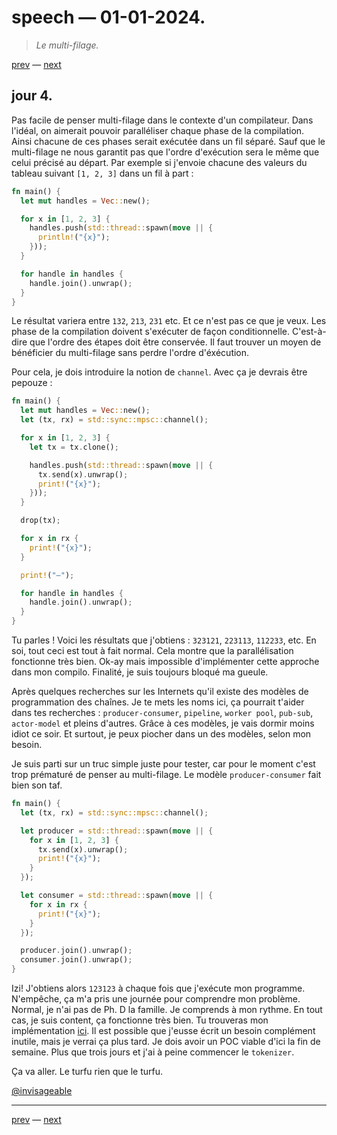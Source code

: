 # speech — 01-01-2024.

> *Le multi-filage.*

[prev](speech-31-07-2024.md) — [next](speech-29-07-2024.md)

## jour 4.

Pas facile de penser multi-filage dans le contexte d'un compilateur. Dans l'idéal, on aimerait pouvoir paralléliser chaque phase de la compilation. Ainsi chacune de ces phases serait exécutée dans un fil séparé. Sauf que le multi-filage ne nous garantit pas que l'ordre d'exécution sera le même que celui précisé au départ. Par exemple si j'envoie chacune des valeurs du tableau suivant `[1, 2, 3]` dans un fil à part :    

```rs
fn main() {
  let mut handles = Vec::new();

  for x in [1, 2, 3] {
    handles.push(std::thread::spawn(move || {
      println!("{x}");
    }));
  }

  for handle in handles {
    handle.join().unwrap();
  }
}
```

Le résultat variera entre `132`, `213`, `231` etc. Et ce n'est pas ce que je veux. Les phase de la compilation doivent s'exécuter de façon conditionnelle. C'est-à-dire que l'ordre des étapes doit être conservée. Il faut trouver un moyen de bénéficier du multi-filage sans perdre l'ordre d'éxécution.

Pour cela, je dois introduire la notion de `channel`. Avec ça je devrais être pepouze :

```rs
fn main() {
  let mut handles = Vec::new();
  let (tx, rx) = std::sync::mpsc::channel();

  for x in [1, 2, 3] {
    let tx = tx.clone();

    handles.push(std::thread::spawn(move || {
      tx.send(x).unwrap();
      print!("{x}");
    }));
  }

  drop(tx);

  for x in rx {
    print!("{x}");
  }

  print!("—");

  for handle in handles {
    handle.join().unwrap();
  }
}
```

Tu parles ! Voici les résultats que j'obtiens : `323121`, `223113`, `112233`, etc. En soi, tout ceci est tout à fait normal. Cela montre que la parallélisation fonctionne très bien. Ok-ay mais impossible d'implémenter cette approche dans mon compilo. Finalité, je suis toujours bloqué ma gueule.   

Après quelques recherches sur les Internets qu'il existe des modèles de programmation des chaînes. Je te mets les noms ici, ça pourrait t'aider dans tes recherches : `producer-consumer`, `pipeline`, `worker pool`, `pub-sub`, `actor-model` et pleins d'autres. Grâce à ces modèles, je vais dormir moins idiot ce soir. Et surtout, je peux piocher dans un des modèles, selon mon besoin.    

Je suis parti sur un truc simple juste pour tester, car pour le moment c'est trop prématuré de penser au multi-filage. Le modèle `producer-consumer` fait bien son taf.   

```rs
fn main() {
  let (tx, rx) = std::sync::mpsc::channel();

  let producer = std::thread::spawn(move || {
    for x in [1, 2, 3] {
      tx.send(x).unwrap();
      print!("{x}");
    }
  });

  let consumer = std::thread::spawn(move || {
    for x in rx {
      print!("{x}");
    }
  });

  producer.join().unwrap();
  consumer.join().unwrap();
}
```

Izi! J'obtiens alors `123123` à chaque fois que j'exécute mon programme. N'empêche, ça m'a pris une journée pour comprendre mon problème. Normal, je n'ai pas de Ph. D la famille. Je comprends à mon rythme. En tout cas, je suis content, ça fonctionne très bien. Tu trouveras mon implémentation [ici](https://github.com/invisageable/zo/blob/main/crates/compiler/zo-compiler/src/compiler.rs#L31). Il est possible que j'eusse écrit un besoin complément inutile, mais je verrai ça plus tard. Je dois avoir un POC viable d'ici la fin de semaine. Plus que trois jours et j'ai à peine commencer le `tokenizer`.    

Ça va aller. Le turfu rien que le turfu.    

[@invisageable](https://twitter.com/invisageable)   

---

[prev](speech-31-07-2024.md) — [next](speech-29-07-2024.md)
